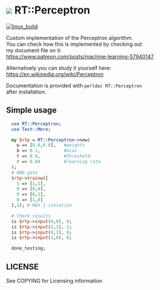 
# ![](https://www.gnu.org/graphics/gplv3-or-later.png) RT::Perceptron

[![linux_build](https://github.com/RT-Sec/perl-RT-Perceptron/actions/workflows/linux_build.yml/badge.svg?branch=master)](https://github.com/RT-Sec/perl-RT-Perceptron/actions/workflows/linux_build.yml)

Custom implementation of the Perceptron algorithm.  
You can check how this is implemented by checking out  
my document file on it:  
https://www.patreon.com/posts/machine-learning-57940147  
  
Alternatively you can study it yourself here:  
https://en.wikipedia.org/wiki/Perceptron  

Documentation is provided with `perldoc RT::Perceptron`  
after installation.

## Simple usage

```perl
  use RT::Perceptron;
  use Test::More;

  my $rtp = RT::Perceptron->new(
    w => [0.0,0.0],   #weights
    b => 0.1,         #bias
    t => 0.0,         #threshold
    r => 0.04         #learning rate
  );
  # AND gate
  $rtp->trainw([
    1 => [1,1],
    0 => [0,0],
    0 => [0,1],
    0 => [1,0]
  ],1); # MAX 1 iteration

  # Check results
  is $rtp->input(0,0), 0;
  is $rtp->input(1,1), 1;
  is $rtp->input(0,1), 0;
  is $rtp->input(1,0), 0;

  done_testing;
```

## LICENSE
See COPYING for Licensing information

